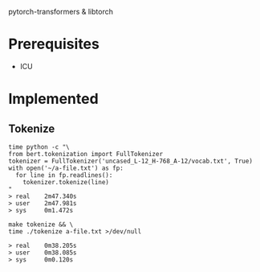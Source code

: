 pytorch-transformers \& libtorch

# Prerequisites

- ICU

# Implemented

## Tokenize

```
time python -c "\
from bert.tokenization import FullTokenizer
tokenizer = FullTokenizer('uncased_L-12_H-768_A-12/vocab.txt', True)
with open('~/a-file.txt') as fp:
  for line in fp.readlines():
    tokenizer.tokenize(line)
"  
> real    2m47.340s
> user    2m47.981s
> sys     0m1.472s
```


```
make tokenize && \
time ./tokenize a-file.txt >/dev/null

> real    0m38.205s
> user    0m38.085s
> sys     0m0.120s
```
